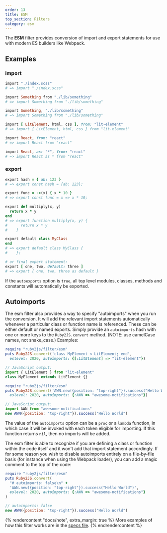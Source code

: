 ```yaml
---
order: 13
title: ESM
top_section: Filters
category: esm
---
```


The **ESM** filter provides conversion of import and export statements for use with modern ES builders like Webpack.

## Examples

### import

```ruby
import "./index.scss"
# => import "./index.scss"

import Something from "./lib/something"
# => import Something from "./lib/something"

import Something, "./lib/something"
# => import Something from "./lib/something"

import [ LitElement, html, css ], from: "lit-element"
# => import { LitElement, html, css } from "lit-element"

import React, from: "react"
# => import React from "react"

import React, as: "*", from: "react"
# => import React as * from "react"
```

### export

```ruby
export hash = { ab: 123 }
# => export const hash = {ab: 123};

export func = ->(x) { x * 10 }
# => export const func = x => x * 10;

export def multiply(x, y)
  return x * y
end
# => export function multiply(x, y) {
#      return x * y
#    }

export default class MyClass
end
# => export default class MyClass {
#    };

# or final export statement:
export [ one, two, default: three ]
# => export { one, two, three as default }
```

If the `autoexports` option is `true`, all top level modules, classes, 
methods and constants will automatically be exported.

## Autoimports

The esm filter also provides a way to specify "autoimports" when you run the
conversion. It will add the relevant import statements automatically whenever
a particular class or function name is referenced. These can be either default
or named exports. Simply provide an `autoimports` hash with one or more keys
to the `Ruby2JS.convert` method. (NOTE: use camelCase names, not snake_case.) Examples:

```ruby
require "ruby2js/filter/esm"
puts Ruby2JS.convert('class MyElement < LitElement; end',
  eslevel: 2020, autoimports: {[:LitElement] => "lit-element"})
```

```js
// JavaScript output:
import { LitElement } from "lit-element"
class MyElement extends LitElement {}
```

```ruby
require "ruby2js/filter/esm"
puts Ruby2JS.convert('AWN.new({position: "top-right"}).success("Hello World")',
  eslevel: 2020, autoimports: {:AWN => "awesome-notifications"})
```

```js
// JavaScript output:
import AWN from "awesome-notifications"
new AWN({position: "top-right"}).success("Hello World")
```

The value of the `autoimports` option can be a `proc` or a `lambda` function,
in which case it will be invoked with each token eligible for importing.  If
this function returns `nil`, then no imports will be added.

The esm filter is able to recognize if you are defining a class or function
within the code itself and it won't add that import statement accordingly.
If for some reason you wish to disable autoimports entirely on a file-by-file
basis (for instance when using the Webpack loader), you can add a magic comment
to the top of the code:

```ruby
require "ruby2js/filter/esm"
puts Ruby2JS.convert(
  "# autoimports: false\n" +
  'AWN.new({position: "top-right"}).success("Hello World")',
  eslevel: 2020, autoimports: {:AWN => "awesome-notifications"}
)
```

```js
// autoimports: false
new AWN({position: "top-right"}).success("Hello World")
```

{% rendercontent "docs/note", extra_margin: true %}
More examples of how this filter works are in the [specs file](https://github.com/ruby2js/ruby2js/blob/master/spec/esm_spec.rb).
{% endrendercontent %}
